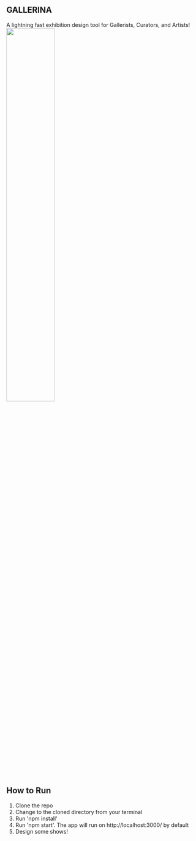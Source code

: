 ## GALLERINA

A lightning fast exhibition design tool for Gallerists, Curators, and Artists!
<img src="http://res.cloudinary.com/dwnehv6tb/image/upload/v1517022987/Screen_Shot_2018-01-26_at_10.13.44_PM_pksqnk.png" width="50%"/>

## How to Run

1.  Clone the repo
2.  Change to the cloned directory from your terminal
3.  Run 'npm install'
4.  Run 'npm start'.  The app will run on http://localhost:3000/ by default
5.  Design some shows!

